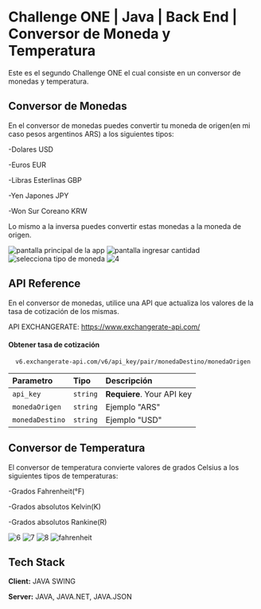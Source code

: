 
# Challenge ONE | Java | Back End | Conversor de Moneda y Temperatura

Este es el segundo Challenge ONE el cual consiste en un conversor de monedas y temperatura.

## Conversor de Monedas

En el conversor de monedas puedes convertir tu moneda de origen(en mi caso pesos argentinos ARS) a los siguientes tipos:

-Dolares USD

-Euros EUR

-Libras Esterlinas GBP

-Yen Japones JPY

-Won Sur Coreano KRW

Lo mismo a la inversa puedes convertir estas monedas a la moneda de origen.

![pantalla principal de la app](https://github.com/ArielGol/challenge-one-conversor/assets/79612737/855f94fd-f79f-4211-be5e-4aed765a5f45)
![pantalla ingresar cantidad](https://github.com/ArielGol/challenge-one-conversor/assets/79612737/8df0897d-4928-4b0f-af3d-8b9d33702760)
![selecciona tipo de moneda](https://github.com/ArielGol/challenge-one-conversor/assets/79612737/52a158fa-c3c2-4d99-a212-115878f4f52b)
![4](https://github.com/ArielGol/challenge-one-conversor/assets/79612737/1be4d24e-a226-4f33-8366-36011bc60050)

## API Reference
En el conversor de monedas, utilice una API que actualiza los valores de la tasa de cotización de los mismas.

API EXCHANGERATE: https://www.exchangerate-api.com/

#### Obtener tasa de cotización

```http
  v6.exchangerate-api.com/v6/api_key/pair/monedaDestino/monedaOrigen
```

| Parametro | Tipo     | Descripción                |
| :-------- | :------- | :------------------------- |
| `api_key` | `string` | **Requiere**. Your API key 
| `monedaOrigen`| `string`|Ejemplo "ARS"|
| `monedaDestino`| `string`|Ejemplo "USD"|

## Conversor de Temperatura

El conversor de temperatura convierte valores de grados Celsius a los siguientes tipos de temperaturas:

-Grados Fahrenheit(°F)

-Grados absolutos Kelvin(K)

-Grados absolutos Rankine(R)

![6](https://github.com/ArielGol/challenge-one-conversor/assets/79612737/58d0357b-3cd7-4d73-8c2b-9ca2ee53e149)
![7](https://github.com/ArielGol/challenge-one-conversor/assets/79612737/125cf075-bdfb-4086-a471-3215d54c4ed2)
![8](https://github.com/ArielGol/challenge-one-conversor/assets/79612737/ecab8ae1-758f-4531-aa2e-3114ecd2a546)
![fahrenheit](https://github.com/ArielGol/challenge-one-conversor/assets/79612737/b537cf53-71e0-4ceb-8a5d-74b47a0e5961)

## Tech Stack

**Client:** JAVA SWING

**Server:** JAVA, JAVA.NET, JAVA.JSON 

